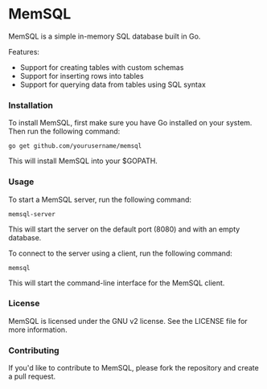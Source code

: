 # MemSQL
MemSQL is a simple in-memory SQL database built in Go.

Features:
- Support for creating tables with custom schemas
- Support for inserting rows into tables
- Support for querying data from tables using SQL syntax


### Installation
To install MemSQL, first make sure you have Go installed on your system. Then run the following command:

```
go get github.com/yourusername/memsql
```
This will install MemSQL into your $GOPATH.

### Usage
To start a MemSQL server, run the following command:

```
memsql-server
```

This will start the server on the default port (8080) and with an empty database.

To connect to the server using a client, run the following command:

```
memsql
```
This will start the command-line interface for the MemSQL client.

### License
MemSQL is licensed under the GNU v2 license. See the LICENSE file for more information.

### Contributing
If you'd like to contribute to MemSQL, please fork the repository and create a pull request.